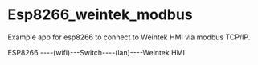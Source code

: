 # Esp8266_weintek_modbus
Example app for esp8266 to connect to Weintek HMI via modbus TCP/IP. 


ESP8266 ----(wifi)---Switch----(lan)----Weintek HMI

